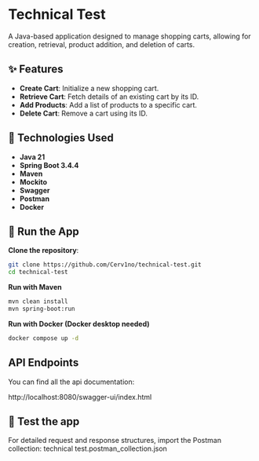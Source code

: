 # Technical Test

A Java-based application designed to manage shopping carts, allowing for creation, retrieval, product addition, and deletion of carts.

## ✨ Features

- **Create Cart**: Initialize a new shopping cart.
- **Retrieve Cart**: Fetch details of an existing cart by its ID.
- **Add Products**: Add a list of products to a specific cart.
- **Delete Cart**: Remove a cart using its ID.

## 🧰 Technologies Used

- **Java 21**
- **Spring Boot 3.4.4**
- **Maven**
- **Mockito**
- **Swagger**
- **Postman**
- **Docker**

## 🚀 Run the App

**Clone the repository**:

   ```bash
   git clone https://github.com/Cerv1no/technical-test.git
   cd technical-test
   ```
**Run with Maven**
   ```bash
   mvn clean install
   mvn spring-boot:run
   ```
**Run with Docker (Docker desktop needed)**
  ```bash
  docker compose up -d
  ```

## API Endpoints

You can find all the api documentation:

http://localhost:8080/swagger-ui/index.html

## 🧪 Test the app

For detailed request and response structures, import the Postman collection:
technical test.postman_collection.json

